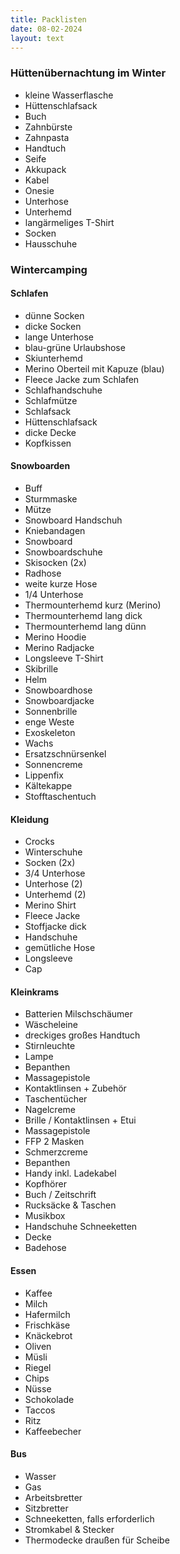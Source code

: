 ```yaml
---
title: Packlisten
date: 08-02-2024
layout: text
---
```


### Hüttenübernachtung im Winter
- kleine Wasserflasche
- Hüttenschlafsack
- Buch
- Zahnbürste
- Zahnpasta
- Handtuch
- Seife
- Akkupack
- Kabel
- Onesie
- Unterhose
- Unterhemd
- langärmeliges T-Shirt
- Socken
- Hausschuhe

### Wintercamping

#### Schlafen
- dünne Socken
- dicke Socken
- lange Unterhose
- blau-grüne Urlaubshose
- Skiunterhemd
- Merino Oberteil mit Kapuze (blau)
- Fleece Jacke zum Schlafen
- Schlafhandschuhe
- Schlafmütze
- Schlafsack
- Hüttenschlafsack
- dicke Decke
- Kopfkissen

#### Snowboarden
- Buff
- Sturmmaske
- Mütze
- Snowboard Handschuh
- Kniebandagen
- Snowboard
- Snowboardschuhe
- Skisocken (2x)
- Radhose
- weite kurze Hose
- 1/4 Unterhose
- Thermounterhemd kurz (Merino)
- Thermounterhemd lang dick
- Thermounterhemd lang dünn
- Merino Hoodie
- Merino Radjacke
- Longsleeve T-Shirt
- Skibrille
- Helm
- Snowboardhose
- Snowboardjacke
- Sonnenbrille
- enge Weste
- Exoskeleton 
- Wachs
- Ersatzschnürsenkel
- Sonnencreme
- Lippenfix
- Kältekappe
- Stofftaschentuch

#### Kleidung
- Crocks
- Winterschuhe
- Socken (2x)
- 3/4 Unterhose
- Unterhose (2)
- Unterhemd (2)
- Merino Shirt 
- Fleece Jacke
- Stoffjacke dick
- Handschuhe
- gemütliche Hose
- Longsleeve
- Cap

#### Kleinkrams
- Batterien Milschschäumer
- Wäscheleine
- dreckiges großes Handtuch
- Stirnleuchte
- Lampe
- Bepanthen
- Massagepistole
- Kontaktlinsen + Zubehör
- Taschentücher
- Nagelcreme
- Brille / Kontaktlinsen + Etui
- Massagepistole
- FFP 2 Masken
- Schmerzcreme
- Bepanthen
- Handy inkl. Ladekabel
- Kopfhörer
- Buch / Zeitschrift
- Rucksäcke & Taschen
- Musikbox
- Handschuhe Schneeketten
- Decke
- Badehose

#### Essen
- Kaffee
- Milch
- Hafermilch
- Frischkäse
- Knäckebrot
- Oliven
- Müsli
- Riegel
- Chips
- Nüsse
- Schokolade
- Taccos
- Ritz
- Kaffeebecher

#### Bus
- Wasser
- Gas
- Arbeitsbretter
- Sitzbretter
- Schneeketten, falls erforderlich
- Stromkabel & Stecker
- Thermodecke draußen für Scheibe

